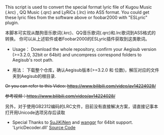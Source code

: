 This script is used to convert the special format lyric file of Kugou Music (.krc) , QQ Music (.qrc) and LyRiCs (.lrc) into ASS format.
You could get these lyric files from the software above or foobar2000 with "ESLyric" plugin.

本脚本可实现从酷狗音乐歌词(.krc)、QQ音乐歌词(.qrc)和.lrc歌词到ASS格式的转换。
你可以从上述软件或者Foobar2000的ESLyric插件获取到这类歌词。


* Usage：
Download the whole repository, confirm your Aegisub version (>=3.2.0, 32bit or 64bit) and uncompress correspond folders to Aegisub's root path.  

* 用法：
下载整个仓库，确认Aegisub版本(>=3.2.0 和 位数)，解压对应的文件夹到Aegisub的根目录.

~~Or you can refer to this Video: https://www.bilibili.com/video/av14224028/~~

~~参考视频：https://www.bilibili.com/video/av14224028/~~

另外，对于使用GB2312编码的LRC文件，目前没有直接解决方案，请直接记事本打开用Unicode选项另存后读取  

* Special Thanks to
[SuJiKiNen](https://github.com/SuJiKiNen) and [wangqr](https://github.com/wangqr) for 64bit support.  
'LyricDecoder.dll' [Source Code](https://github.com/SuJiKiNen/LyricDecoder)
 
